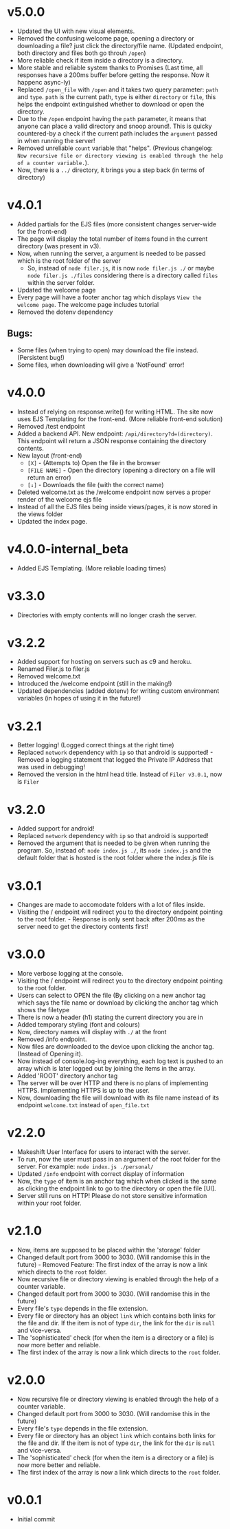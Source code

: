 # v5.0.0
-	Updated the UI with new visual elements.
-	Removed the confusing welcome page, opening a directory or downloading a file? just click the directory/file name. (Updated endpoint, both directory and files both go throuh `/open`)
-	More reliable check if item inside a directory is a directory.
-	More stable and reliable system thanks to Promises (Last time, all responses have a 200ms buffer before getting the response. Now it happenc async-ly)
-	Replaced `/open_file` with `/open` and it takes two query parameter: `path` and `type`. `path` is the current path, `type` is either `directory` or `file`, this helps the endpoint extinguished whether to download or open the directory.
-	Due to the `/open` endpoint having the `path` parameter, it means that anyone can place a valid directory and snoop around!. This is quicky countered-by a check if the current path includes the `argument` passed in when running the server!
-	Removed unreliable `count` variable that "helps". (Previous changelog: `Now recursive file or directory viewing is enabled through the help of a counter variable.`).
-	Now, there is a `../` directory, it brings you a step back (in terms of directory)

# v4.0.1
-	Added partials for the EJS files (more consistent changes server-wide for the front-end)
-	The page will display the total number of items found in the current directory (was present in v3).
-	Now, when running the server, a argument is needed to be passed which is the root folder of the server
	-	So, instead of `node filer.js`, it is now `node filer.js ./` or maybe `node filer.js ./files` considering there is a directory called `files` within the server  folder.
-	Updated the welcome page
-	Every page will have a footer anchor tag which displays `View the welcome page`. The welcome page includes tutorial
-   Removed the dotenv dependency

## Bugs:
-	Some files (when trying to open) may download the file instead. (Persistent bug!)
-	Some files, when downloading will give a 'NotFound' error!

# v4.0.0
-	Instead of relying on response.write() for writing HTML. The site now uses EJS Templating for the front-end. (More reliable front-end solution)
-	Removed /test endpoint
-	Added a backend API. New endpoint: `/api/directory?d=(directory)`. This endpoint will return a JSON response containing the directory contents.
-	New layout (front-end)
	-	`[X]` - (Attempts to) Open the file in the browser
	-	`[FILE NAME]` - Open the directory (opening a directory on a file will return an error)
	-	`[↓]` - Downloads the file (with the correct name)
-	Deleted welcome.txt as the /welcome endpoint now serves a proper render of the welcome ejs file
-	Instead of all the EJS files being inside views/pages, it is now stored in the views folder
-	Updated the index page.

# v4.0.0-internal_beta
-	Added EJS Templating. (More reliable loading times)

# v3.3.0
-	Directories with empty contents will no longer crash the server.

# v3.2.2
-   Added support for hosting on servers such as c9 and heroku.
-   Renamed Filer.js to filer.js
-   Removed welcome.txt
-   Introduced the /welcome endpoint (still in the making!)
-   Updated dependencies (added dotenv) for writing custom environment variables (in hopes of using it in the future!)

# v3.2.1
-	Better logging! (Logged correct things at the right time)
-   Replaced `network` dependency with `ip` so that android is supported!	-	Removed a logging statement that logged the Private IP Address that was used in debugging!
-	Removed the version in the html head title. Instead of `Filer v3.0.1`, now is `Filer`

# v3.2.0
-	Added support for android!
-   Replaced `network` dependency with `ip` so that android is supported!
-	Removed the argument that is needed to be given when running the program. So, instead of: `node index.js ./`, its `node index.js` and the default folder that is hosted is the root folder where the index.js file is

# v3.0.1
-   Changes are made to accomodate folders with a lot of files inside.
-	Visiting the / endpoint will redirect you to the directory endpoint pointing to the root folder.	    -   Response is only sent back after 200ms as the server need to get the directory contents first!

# v3.0.0
-   More verbose logging at the console.
-	Visiting the / endpoint will redirect you to the directory endpoint pointing to the root folder.
-	Users can select to OPEN the file (By clicking on a new anchor tag which says the file name or download by clicking the anchor tag which shows the filetype
-	There is now a header (h1) stating the current directory you are in
-	Added temporary styling (font and colours)
-	Now, directory names will display with `./` at the front
-	Removed /info endpoint.
-	Now files are downloaded to the device upon clicking the anchor tag. (Instead of Opening it).
-	Now instead of console.log-ing everything, each log text is pushed to an array which is later logged out by joining the items in the array.
-	Added 'ROOT' directory anchor tag
-	The server will be over HTTP and there is no plans of implementing HTTPS. Implementing HTTPS is up to the user.
-   Now, downloading the file will download with its file name instead of its endpoint `welcome.txt` instead of `open_file.txt`

# v2.2.0
-   Makeshift User Interface for users to interact with the server.
-	To run, now the user must pass in an argument of the root folder for the server. For example: `node index.js ./personal/`
-	Updated `/info` endpoint with correct display of information
-	Now, the `type` of item is an anchor tag which when clicked is the same as clicking the endpoint link to go to the directory or open the file [UI].
-   Server still runs on HTTP! Please do not store sensitive information within your root folder.

# v2.1.0
-	Now, items are supposed to be placed within the 'storage' folder
-   Changed default port from 3000 to 3030. (Will randomise this in the future)	-   Removed Feature: The first index of the array is now a link which directs to the `root` folder.
-   Now recursive file or directory viewing is enabled through the help of a counter variable.
-   Changed default port from 3000 to 3030. (Will randomise this in the future)
-   Every file's `type` depends in the file extension.
-   Every file or directory has an object `link` which contains both links for the file and dir. If the item is not of type `dir`, the link for the `dir` is `null` and vice-versa.
-   The 'sophisticated' check (for when the item is a directory or a file) is now more better and reliable.
-   The first index of the array is now a link which directs to the `root` folder.

# v2.0.0
-   Now recursive file or directory viewing is enabled through the help of a counter variable.
-   Changed default port from 3000 to 3030. (Will randomise this in the future)
-   Every file's `type` depends in the file extension.
-   Every file or directory has an object `link` which contains both links for the file and dir. If the item is not of type `dir`, the link for the `dir` is `null` and vice-versa.
-   The 'sophisticated' check (for when the item is a directory or a file) is now more better and reliable.
-   The first index of the array is now a link which directs to the `root` folder.

# v0.0.1
-   Initial commit
